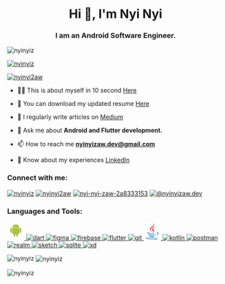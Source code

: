 <h1 align="center">Hi 👋, I'm Nyi Nyi</h1>
<h3 align="center">I am an Android Software Engineer.</h3>

<p align="left"> <img src="https://komarev.com/ghpvc/?username=nyinyiz&label=Profile%20views&color=0e75b6&style=flat" alt="nyinyiz" /> </p>


<p align="left"> <a href="https://github.com/ryo-ma/github-profile-trophy"><img src="https://github-profile-trophy.vercel.app/?username=nyinyiz" alt="nyinyiz" /></a> </p>

<p align="left"> <a href="https://twitter.com/nyinyi2aw" target="blank"><img src="https://img.shields.io/twitter/follow/nyinyi2aw?logo=twitter&style=for-the-badge" alt="nyinyi2aw" /></a> </p>

- 👨‍💻 This is about myself in 10 second [Here](https://nyinyiz.carrd.co/)

- 💼 You can download my updated resume [Here](https://drive.google.com/file/d/1wiY7XSXOvYDz3FJH1LPfr4i4mSJgu8yB/view?usp=sharing)

- 📝 I regularly write articles on [Medium](https://medium.com/@nyinyizaw.dev)

- 💬 Ask me about **Android and Flutter development.**

- 📫 How to reach me **nyinyizaw.dev@gmail.com**

- 📄 Know about my experiences [LinkedIn](https://www.linkedin.com/in/nyi-nyi-zaw-2a8333153/)

<!-- ### Blogs posts
<!-- BLOG-POST-LIST:START -->
<!-- BLOG-POST-LIST:END -->

<h3 align="left">Connect with me:</h3>
<p align="left">
<a href="https://dev.to/nyinyiz" target="blank"><img align="center" src="https://raw.githubusercontent.com/rahuldkjain/github-profile-readme-generator/master/src/images/icons/Social/devto.svg" alt="nyinyiz" height="30" width="40" /></a>
<a href="https://twitter.com/nyinyi2aw" target="blank"><img align="center" src="https://raw.githubusercontent.com/rahuldkjain/github-profile-readme-generator/master/src/images/icons/Social/twitter.svg" alt="nyinyi2aw" height="30" width="40" /></a>
<a href="https://linkedin.com/in/nyi-nyi-zaw-2a8333153" target="blank"><img align="center" src="https://raw.githubusercontent.com/rahuldkjain/github-profile-readme-generator/master/src/images/icons/Social/linked-in-alt.svg" alt="nyi-nyi-zaw-2a8333153" height="30" width="40" /></a>
<a href="https://medium.com/@nyinyizaw.dev" target="blank"><img align="center" src="https://raw.githubusercontent.com/rahuldkjain/github-profile-readme-generator/master/src/images/icons/Social/medium.svg" alt="@nyinyizaw.dev" height="30" width="40" /></a>
</p>

<h3 align="left">Languages and Tools:</h3>
<p align="left"> <a href="https://developer.android.com" target="_blank" rel="noreferrer"> <img src="https://raw.githubusercontent.com/devicons/devicon/master/icons/android/android-original-wordmark.svg" alt="android" width="40" height="40"/> </a> <a href="https://dart.dev" target="_blank" rel="noreferrer"> <img src="https://www.vectorlogo.zone/logos/dartlang/dartlang-icon.svg" alt="dart" width="40" height="40"/> </a> <a href="https://www.figma.com/" target="_blank" rel="noreferrer"> <img src="https://www.vectorlogo.zone/logos/figma/figma-icon.svg" alt="figma" width="40" height="40"/> </a> <a href="https://firebase.google.com/" target="_blank" rel="noreferrer"> <img src="https://www.vectorlogo.zone/logos/firebase/firebase-icon.svg" alt="firebase" width="40" height="40"/> </a> <a href="https://flutter.dev" target="_blank" rel="noreferrer"> <img src="https://www.vectorlogo.zone/logos/flutterio/flutterio-icon.svg" alt="flutter" width="40" height="40"/> </a> <a href="https://git-scm.com/" target="_blank" rel="noreferrer"> <img src="https://www.vectorlogo.zone/logos/git-scm/git-scm-icon.svg" alt="git" width="40" height="40"/> </a> <a href="https://www.java.com" target="_blank" rel="noreferrer"> <img src="https://raw.githubusercontent.com/devicons/devicon/master/icons/java/java-original.svg" alt="java" width="40" height="40"/> </a> <a href="https://kotlinlang.org" target="_blank" rel="noreferrer"> <img src="https://www.vectorlogo.zone/logos/kotlinlang/kotlinlang-icon.svg" alt="kotlin" width="40" height="40"/> </a> <a href="https://postman.com" target="_blank" rel="noreferrer"> <img src="https://www.vectorlogo.zone/logos/getpostman/getpostman-icon.svg" alt="postman" width="40" height="40"/> </a> <a href="https://realm.io/" target="_blank" rel="noreferrer"> <img src="https://raw.githubusercontent.com/bestofjs/bestofjs-webui/8665e8c267a0215f3159df28b33c365198101df5/public/logos/realm.svg" alt="realm" width="40" height="40"/> </a> <a href="https://www.sketch.com/" target="_blank" rel="noreferrer"> <img src="https://www.vectorlogo.zone/logos/sketchapp/sketchapp-icon.svg" alt="sketch" width="40" height="40"/> </a> <a href="https://www.sqlite.org/" target="_blank" rel="noreferrer"> <img src="https://www.vectorlogo.zone/logos/sqlite/sqlite-icon.svg" alt="sqlite" width="40" height="40"/> </a> <a href="https://www.adobe.com/products/xd.html" target="_blank" rel="noreferrer"> <img src="https://cdn.worldvectorlogo.com/logos/adobe-xd.svg" alt="xd" width="40" height="40"/> </a> </p>

<p><img align="left" src="https://github-readme-stats.vercel.app/api/top-langs?username=nyinyiz&show_icons=true&locale=en&layout=compact" alt="nyinyiz" /></p>

<p>&nbsp;<img align="center" src="https://github-readme-stats.vercel.app/api?username=nyinyiz&show_icons=true&locale=en" alt="nyinyiz" /></p>

<p><img align="center" src="https://github-readme-streak-stats.herokuapp.com/?user=nyinyiz&" alt="nyinyiz" /></p>

